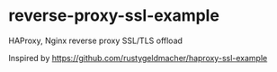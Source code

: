 # reverse-proxy-ssl-example
HAProxy, Nginx reverse proxy SSL/TLS offload

Inspired by https://github.com/rustygeldmacher/haproxy-ssl-example
